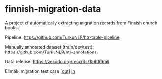 # finnish-migration-data
A project of automatically extracting migration records from Finnish church books.

Pipeline: https://github.com/TurkuNLP/htr-table-pipeline

Manually annotated dataset (train/dev/test): https://github.com/TurkuNLP/htr-annotations

Data release: https://zenodo.org/records/15606656

Elimäki migration test case [[out]](https://echo360.org.uk/media/0fb282a9-138d-4f6e-808d-bbc8b376d499/public) [in](https://echo360.org.uk/media/e34a1ba4-c88f-4d0f-b3e3-cc9376f109a2/public)


